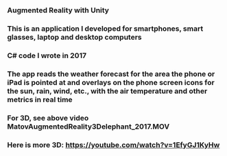 ### Augmented Reality with Unity
### This is an application I developed for smartphones, smart glasses, laptop and desktop computers
### C# code I wrote in 2017
### The app reads the weather forecast for the area the phone or iPad is pointed at and overlays on the phone screen icons for the sun, rain, wind, etc., with the air temperature and other metrics in real time
### For 3D, see above video MatovAugmentedReality3Delephant_2017.MOV
### Here is more 3D: https://youtube.com/watch?v=1EfyGJ1KyHw
